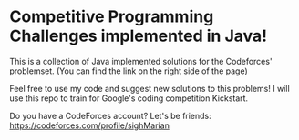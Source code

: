 # Competitive Programming Challenges implemented in Java!

This is a collection of Java implemented solutions for the Codeforces' problemset. (You can find the link on the right side of the page)

Feel free to use my code and suggest new solutions to this problems! I will use this repo to train for Google's coding competition Kickstart.

Do you have a CodeForces account? Let's be friends: https://codeforces.com/profile/sighMarian
